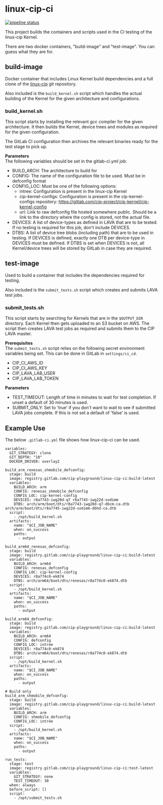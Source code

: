 # linux-cip-ci
[![pipeline status](https://gitlab.com/cip-playground/linux-cip-ci/badges/master/pipeline.svg)](https://gitlab.com/cip-playground/linux-cip-ci/commits/master)

This project builds the containers and scripts used in the CI testing of the
linux-cip Kernel.

There are two docker containers, "build-image" and "test-image". You can guess
what they are for.

## build-image
Docker container that includes Linux Kernel build dependencies and a full clone
of the
[linux-cip](https://git.kernel.org/pub/scm/linux/kernel/git/cip/linux-cip.git/)
git repository.

Also included is the `build_kernel.sh` script which handles the actual building
of the Kernel for the given architecture and configurations.

### build_kernel.sh
This script starts by installing the relevant gcc compiler for the given
architecture. It then builds the Kernel, device trees and modules as required
for the given configuration.

The GitLab CI configuration then archives the relevant binaries ready for the
test stage to pick up.

**Parameters**  
The following variables should be set in the gitlab-ci.yml job:  
* BUILD_ARCH: The architecture to build for
* CONFIG: The name of the configuration file to be used. Must be in defconfig
format
* CONFIG_LOC: Must be one of the following options:
  * intree: Configuration is present in the linux-cip Kernel
  * cip-kernel-configs: Configuration is present in the cip-kernel-configs
repository: https://gitlab.com/cip-project/cip-kernel/cip-kernel-config
  * url: Link to raw defconfig file hosted somewhere public. Should be a link
to the directory where the config is stored, not the actual file.
* DEVICES: A list of device-types as defined in LAVA that are to be tested. If
no testing is required for this job, don't include DEVICES.
* DTBS: A list of device tree blobs (including path) that are to be used in
testing. If DEVICES is defined, exactly one DTB per device-type in DEVICES must
be defined. If DTBS is set when DEVICES is not, all Kernel/device trees will be
stored by GitLab in case they are required.

## test-image
Used to build a container that includes the dependencies required for testing.

Also included is the `submit_tests.sh` script which creates and submits LAVA
test jobs.

### submit_tests.sh
This script starts by searching for Kernels that are in the `$OUTPUT_DIR`
directory. Each Kernel then gets uploaded to an S3 bucket on AWS. The script
then creates LAVA test jobs as required and submits them to the CIP LAVA master.

**Prerequisites**  
The `submit_tests.sh` script relies on the following secret environment
variables being set. This can be done in GitLab in `settings/ci_cd`.
* CIP_CI_AWS_ID
* CIP_CI_AWS_KEY
* CIP_LAVA_LAB_USER
* CIP_LAVA_LAB_TOKEN

**Parameters**  
* TEST_TIMEOUT: Length of time in minutes to wait for test completion. If unset
a default of 30 minutes is used.
* SUBMIT_ONLY: Set to 'true' if you don't want to wait to see if submitted LAVA
jobs complete. If this is not set a default of 'false' is used.

## Example Use
The below `.gitlab-ci.yml` file shows how linux-cip-ci can be used.

```
variables:
  GIT_STRATEGY: clone
  GIT_DEPTH: "10"
  DOCKER_DRIVER: overlay2

build_arm_renesas_shmobile_defconfig:
  stage: build
  image: registry.gitlab.com/cip-playground/linux-cip-ci:build-latest
  variables:
    BUILD_ARCH: arm
    CONFIG: renesas_shmobile_defconfig
    CONFIG_LOC: cip-kernel-config
    DEVICES: r8a7743-iwg20d-q7 r8a7745-iwg22d-sodimm
    DTBS: arch/arm/boot/dts/r8a7743-iwg20d-q7-dbcm-ca.dtb arch/arm/boot/dts/r8a7745-iwg22d-sodimm-dbhd-ca.dtb
  script:
    - /opt/build_kernel.sh
  artifacts:
    name: "$CI_JOB_NAME"
    when: on_success
    paths:
      - output

build_arm64_renesas_defconfig:
  stage: build
  image: registry.gitlab.com/cip-playground/linux-cip-ci:build-latest
  variables:
    BUILD_ARCH: arm64
    CONFIG: renesas_defconfig
    CONFIG_LOC: cip-kernel-config
    DEVICES: r8a774c0-ek874
    DTBS: arch/arm64/boot/dts/renesas/r8a774c0-ek874.dtb
  script:
    - /opt/build_kernel.sh
  artifacts:
    name: "$CI_JOB_NAME"
    when: on_success
    paths:
      - output

build_arm64_defconfig:
  stage: build
  image: registry.gitlab.com/cip-playground/linux-cip-ci:build-latest
  variables:
    BUILD_ARCH: arm64
    CONFIG: defconfig
    CONFIG_LOC: intree
    DEVICES: r8a774c0-ek874
    DTBS: arch/arm64/boot/dts/renesas/r8a774c0-ek874.dtb
  script:
    - /opt/build_kernel.sh
  artifacts:
    name: "$CI_JOB_NAME"
    when: on_success
    paths:
      - output

# Build only
build_arm_shmobile_defconfig:
  stage: build
  image: registry.gitlab.com/cip-playground/linux-cip-ci:build-latest
  variables:
    BUILD_ARCH: arm
    CONFIG: shmobile_defconfig
    CONFIG_LOC: intree
  script:
    - /opt/build_kernel.sh
  artifacts:
    name: "$CI_JOB_NAME"
    when: on_success
    paths:
      - output

run_tests:
  stage: test
  image: registry.gitlab.com/cip-playground/linux-cip-ci:test-latest
  variables:
    GIT_STRATEGY: none
    TEST_TIMEOUT: 30
  when: always
  before_script: []
  script:
    - /opt/submit_tests.sh
```
